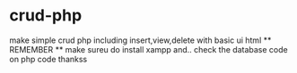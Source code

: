# crud-php
make simple crud php including insert,view,delete with basic ui html
** REMEMBER **
make sureu do install xampp and..
check the database code on php code
thankss

